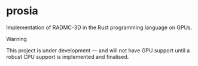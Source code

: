 # prosia

Implementation of RADMC-3D in the Rust programming language on GPUs.

> [!WARNING]
> This project is under development &mdash; and will not have GPU support until a robust CPU support is implemented and finalised.

